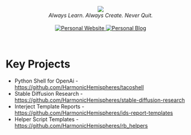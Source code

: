 <p align="center">
    <img src="https://user-images.githubusercontent.com/10929547/231013366-40f6c6a6-9350-4bdd-a3b3-b5e3ec456a01.jpg" />
    <br />
    <i>
    Always Learn. Always Create. Never Quit.
    </i>
    <br />
    <br />
    <a href="https://robbyboney.notion.site/">
        <img
            src="https://img.shields.io/badge/Website-black?color=black&style=for-the-badge&logo=Notion"
            alt="Personal Website"
        />
    </a>
    <a href="https://medium.com/@robbyb_77782">
        <img
            src="https://img.shields.io/badge/Website-black?color=black&style=for-the-badge&logo=Medium"
            alt="Personal Blog"
        />
    </a>
</p>

<br>

# Key Projects
- Python Shell for OpenAi - https://github.com/HarmonicHemispheres/tacoshell
- Stable Diffusion Research - https://github.com/HarmonicHemispheres/stable-diffusion-research
- Interject Template Reports - https://github.com/HarmonicHemispheres/ids-report-templates
- Helper Script Templates - https://github.com/HarmonicHemispheres/rb_helpers

<br>


<!-- # Languages And Tools

<a href="https://www.python.org/">
    <img src="https://img.shields.io/badge/Python-black?color=black&style=for-the-badge&logo=Python"/>
</a>
<a href="https://git-scm.com/">
    <img src="https://img.shields.io/badge/Git-black?color=black&style=for-the-badge&logo=Git"/>
</a>
<a href="https://www.gitlab.com/">
    <img src="https://img.shields.io/badge/Gitlab-black?color=black&style=for-the-badge&logo=Gitlab"/>
</a>
<a href="https://www.rust-lang.org/">
    <img src="https://img.shields.io/badge/Rust-black?color=black&style=for-the-badge&logo=Rust"/>
</a>
<a href="https://www.rust-lang.org/">
    <img src="https://img.shields.io/badge/VSCode-black?style=for-the-badge&logo=Visual-Studio-Code&logoColor=blue"/>
</a>
<a href="https://www.rust-lang.org/">
    <img src="https://img.shields.io/badge/Jupyter-black?style=for-the-badge&logo=Jupyter"/>
</a>
<a href="https://www.rust-lang.org/">
    <img src="https://img.shields.io/badge/Pytest-black?style=for-the-badge&logo=Python&logoColor=blue"/>
</a>
 -->
